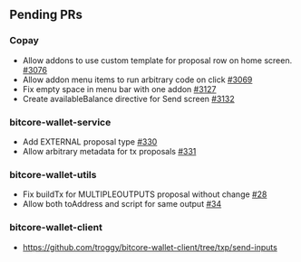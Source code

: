## Pending PRs

### Copay
- Allow addons to use custom template for proposal row on home screen. [#3076](https://github.com/bitpay/copay/pull/3076)
- Allow addon menu items to run arbitrary code on click [#3069](https://github.com/bitpay/copay/pull/3069)
- Fix empty space in menu bar with one addon [#3127](https://github.com/bitpay/copay/pull/3127)
- Create availableBalance directive for Send screen [#3132](https://github.com/bitpay/copay/pull/3132)

### bitcore-wallet-service
  - Add EXTERNAL proposal type [#330](https://github.com/bitpay/bitcore-wallet-service/pull/330)
  - Allow arbitrary metadata for tx proposals [#331](https://github.com/bitpay/bitcore-wallet-service/pull/331)
 
### bitcore-wallet-utils
 - Fix buildTx for MULTIPLEOUTPUTS proposal without change [#28](https://github.com/bitpay/bitcore-wallet-utils/pull/28)
 - Allow both toAddress and script for same output [#34](https://github.com/bitpay/bitcore-wallet-utils/pull/34)

### bitcore-wallet-client
- https://github.com/troggy/bitcore-wallet-client/tree/txp/send-inputs
